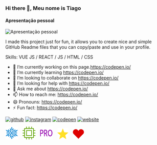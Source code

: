 ### Hi there 👋, Meu nome is Tiago
#### Apresentação pessoal
![Apresentação pessoal](https://tiagomoi.github.io/VCardeGourmet/images/profile/codigoqr1.jpeg)

I made this project just for fun, it allows you to create nice and simple GitHub Readme files that you can copy/paste and use in your profile.

Skills: VUE JS / REACT / JS / HTML / CSS

- 🔭 I’m currently working on this page.https://codepen.io/ 
- 🌱 I’m currently learning https://codepen.io/ 
- 👯 I’m looking to collaborate on https://codepen.io/ 
- 🤔 I’m looking for help with https://codepen.io/ 
- 💬 Ask me about https://codepen.io/ 
- 📫 How to reach me: https://codepen.io/ 
- 😄 Pronouns: https://codepen.io/ 
- ⚡ Fun fact: https://codepen.io/ 


[<img src='https://cdn.jsdelivr.net/npm/simple-icons@3.0.1/icons/github.svg' alt='github' height='40'>](https://github.com/https://github.com/tiagomoi)  [<img src='https://cdn.jsdelivr.net/npm/simple-icons@3.0.1/icons/instagram.svg' alt='instagram' height='40'>](https://www.instagram.com/https://www.instagram.com/dimaggiotiago//)  [<img src='https://cdn.jsdelivr.net/npm/simple-icons@3.0.1/icons/codepen.svg' alt='codepen' height='40'>](https://codepen.io/https://codepen.io/)  [<img src='https://cdn.jsdelivr.net/npm/simple-icons@3.0.1/icons/icloud.svg' alt='website' height='40'>](is.gd/tiagowebdesign)  

<a href='https://archiveprogram.github.com/'><img src='https://raw.githubusercontent.com/acervenky/animated-github-badges/master/assets/acbadge.gif' width='40' height='40'></a> <a href='https://docs.github.com/en/developers'><img src='https://raw.githubusercontent.com/acervenky/animated-github-badges/master/assets/devbadge.gif' width='40' height='40'></a> <a href='https://github.com/pricing'><img src='https://raw.githubusercontent.com/acervenky/animated-github-badges/master/assets/pro.gif' width='40' height='40'></a> <a href='https://stars.github.com/'><img src='https://raw.githubusercontent.com/acervenky/animated-github-badges/master/assets/starbadge.gif' width='35' height='35'></a> <a href='https://docs.github.com/en/github/supporting-the-open-source-community-with-github-sponsors'><img src='https://raw.githubusercontent.com/acervenky/animated-github-badges/master/assets/sponsorbadge.gif' width='35' height='35'></a> 
